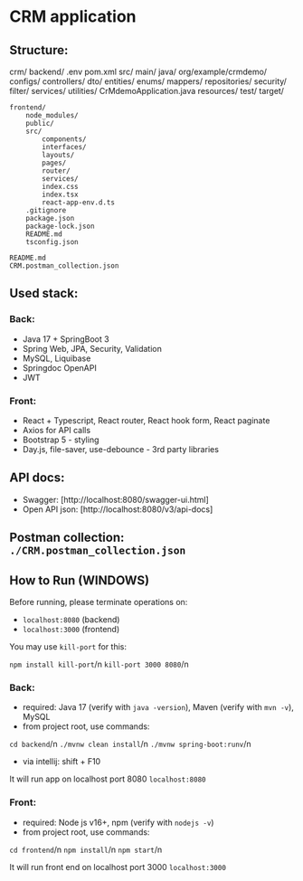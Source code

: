 # CRM application

## Structure:
crm/
    backend/
        .env
        pom.xml
        src/
            main/
                java/
                    org/example/crmdemo/
                        configs/
                        controllers/
                        dto/
                        entities/
                        enums/
                        mappers/
                        repositories/
                        security/
                            filter/
                        services/
                        utilities/
                        CrMdemoApplication.java
                resources/
            test/
        target/
    
    frontend/
        node_modules/
        public/
        src/
            components/
            interfaces/
            layouts/
            pages/
            router/
            services/
            index.css
            index.tsx
            react-app-env.d.ts
        .gitignore
        package.json
        package-lock.json
        README.md
        tsconfig.json

    README.md
    CRM.postman_collection.json

## Used stack:

### Back:
- Java 17 + SpringBoot 3
- Spring Web, JPA, Security, Validation
- MySQL, Liquibase
- Springdoc OpenAPI
- JWT
 
### Front:
- React + Typescript, React router, React hook form, React paginate
- Axios for API calls
- Bootstrap 5 - styling
- Day.js, file-saver, use-debounce - 3rd party libraries

## API docs: 
- Swagger: [http://localhost:8080/swagger-ui.html]
- Open API json: [http://localhost:8080/v3/api-docs]

## Postman collection: `./CRM.postman_collection.json`

## How to Run (WINDOWS)
Before running, please terminate operations on:
- `localhost:8080` (backend)
- `localhost:3000` (frontend)

You may use `kill-port` for this:

`npm install kill-port`/n
`kill-port 3000 8080`/n

### Back:
- required: Java 17 (verify with `java -version`), Maven (verify with `mvn -v`), MySQL
- from project root, use commands: 

`cd backend`/n
`./mvnw clean install`/n
`./mvnw spring-boot:runv`/n

- via intellij: shift + F10

It will run app on localhost port 8080 `localhost:8080`

### Front:
- required: Node js v16+, npm (verify with `nodejs -v`)
- from project root, use commands: 

`cd frontend`/n
`npm install`/n
`npm start`/n

It will run front end on localhost port 3000 `localhost:3000`
